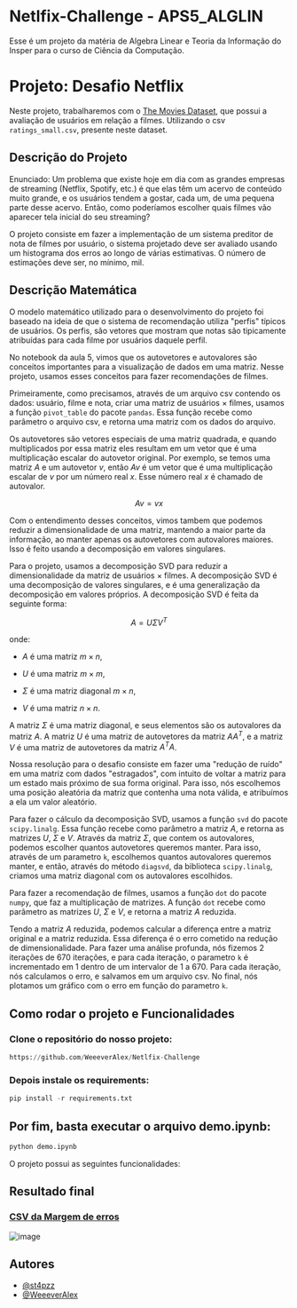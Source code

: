 # Netlfix-Challenge - APS5_ALGLIN

Esse é um projeto da matéria de Algebra Linear e Teoria da Informação do Insper para o curso de Ciência da Computação.

# Projeto: Desafio Netflix

Neste projeto, trabalharemos com o [The Movies Dataset](https://www.kaggle.com/datasets/rounakbanik/the-movies-dataset), que possui a avaliação de usuários em relação a filmes. Utilizando o csv `ratings_small.csv`, presente neste dataset.

## Descrição do Projeto

Enunciado: Um problema que existe hoje em dia com as grandes empresas de streaming (Netflix, Spotify, etc.) é que elas têm um acervo de conteúdo muito grande, e os usuários tendem a gostar, cada um, de uma pequena parte desse acervo. Então, como poderíamos escolher quais filmes vão aparecer tela inicial do seu streaming?

O projeto consiste em fazer a implementação de um sistema preditor de nota de filmes por usuário, o sistema projetado deve ser avaliado usando um histograma dos erros ao longo de várias estimativas. O número de estimações deve ser, no mínimo, mil.

## Descrição Matemática 

O modelo matemático utilizado para o desenvolvimento do projeto foi baseado na ideia de que o sistema de recomendação utiliza "perfis" típicos de usuários. Os perfis, são vetores que mostram que notas são tipicamente atribuídas para cada filme por usuários daquele perfil. 

No notebook da aula 5, vimos que os autovetores e autovalores são conceitos importantes para a visualização de dados em uma matriz. Nesse projeto, usamos esses conceitos para fazer recomendações de filmes.


Primeiramente, como precisamos, através de um arquivo csv contendo os dados: usuário, filme e nota, criar uma matriz de usuários $\times$ filmes, usamos a função `pivot_table` do pacote `pandas`. Essa função recebe como parâmetro o arquivo csv, e retorna uma matriz com os dados do arquivo. 

Os autovetores são vetores especiais de uma matriz quadrada, e quando multiplicados por essa matriz eles resultam em um vetor que é uma multiplicação escalar do autovetor original. Por exemplo, se temos uma matriz $A$ e um autovetor $v$, então $Av$ é um vetor que é uma multiplicação escalar de $v$ por um número real $x$. Esse número real $x$ é chamado de autovalor.

$$Av = v x$$

Com o entendimento desses conceitos, vimos tambem que podemos reduzir a dimensionalidade de uma matriz, mantendo a maior parte da informação, ao manter apenas os autovetores com autovalores maiores. Isso é feito usando a decomposição em valores singulares.

Para o projeto, usamos a decomposição SVD para reduzir a dimensionalidade da matriz de usuários $\times$ filmes. A decomposição SVD é uma decomposição de valores singulares, e é uma generalização da decomposição em valores próprios. A decomposição SVD é feita da seguinte forma:

$$A = U \Sigma V^T$$

onde:

* $A$ é uma matriz $m \times n$,

* $U$ é uma matriz $m \times m$,

* $\Sigma$ é uma matriz diagonal $m \times n$,

* $V$ é uma matriz $n \times n$.

A matriz $\Sigma$ é uma matriz diagonal, e seus elementos são os autovalores da matriz $A$. A matriz $U$ é uma matriz de autovetores da matriz $A A^T$, e a matriz $V$ é uma matriz de autovetores da matriz $A^T A$.

Nossa resolução para o desafio consiste em fazer uma "redução de ruído" em uma matriz com dados "estragados", com intuito de voltar a matriz para um estado mais próximo de sua forma original. Para isso, nós escolhemos uma posição aleatória da matriz que contenha uma nota válida, e atribuímos a ela um valor aleatório.

Para fazer o cálculo da decomposição SVD, usamos a função `svd` do pacote `scipy.linalg`. Essa função recebe como parâmetro a matriz $A$, e retorna as matrizes $U$, $\Sigma$ e $V$. Através da matriz $\Sigma$, que contem os autovalores, podemos escolher quantos autovetores queremos manter. Para isso, através de um parametro `k`, escolhemos quantos autovalores queremos manter, e então, através do método `diagsvd`, da biblioteca `scipy.linalg`, criamos uma matriz diagonal com os autovalores escolhidos.

Para fazer a recomendação de filmes, usamos a função `dot` do pacote `numpy`, que faz a multiplicação de matrizes. A função `dot` recebe como parâmetro as matrizes $U$, $\Sigma$ e $V$, e retorna a matriz $A$ reduzida.

Tendo a matriz $A$ reduzida, podemos calcular a diferença entre a matriz original e a matriz reduzida. Essa diferença é o erro cometido na redução de dimensionalidade. Para fazer uma análise profunda, nós fizemos 2 iterações de 670 iterações, e para cada iteração, o parametro `k` é incrementado em 1 dentro de um intervalor de 1 a 670. Para cada iteração, nós calculamos o erro, e salvamos em um arquivo csv. No final, nós plotamos um gráfico com o erro em função do parametro `k`. 



## Como rodar o projeto e Funcionalidades

### Clone o repositório do nosso projeto:

```py
https://github.com/WeeeverAlex/Netlfix-Challenge
```

### Depois instale os requirements:

```py
pip install -r requirements.txt
```

## Por fim, basta executar o arquivo demo.ipynb: 

```py
python demo.ipynb
```
O projeto possui as seguintes funcionalidades:

## Resultado final


### [CSV da Margem de erros](https://github.com/WeeeverAlex/Netlfix-Challenge/blob/main/margem_de_erros.csv)

![image](https://user-images.githubusercontent.com/89090868/233223759-1f398e82-f33b-4272-9366-0a040cbc8eba.png)

## Autores

- [@st4pzz](https://github.com/st4pzz)
- [@WeeeverAlex](https://github.com/WeeeverAlex)

